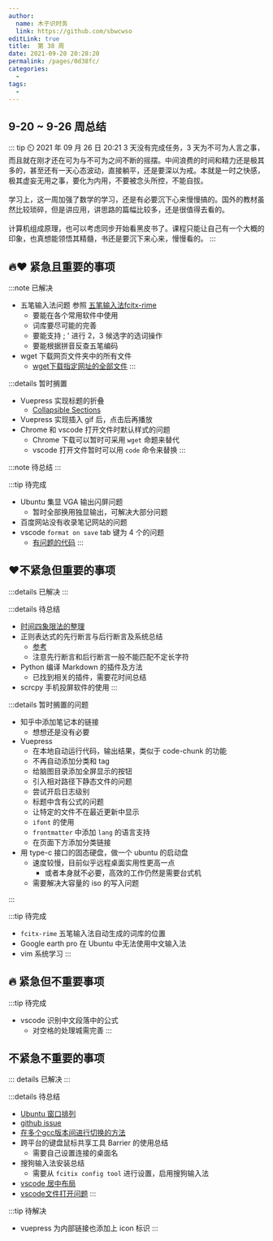```yaml
---
author: 
  name: 木子识时务
  link: https://github.com/sbwcwso
editLink: true
title:  第 38 周
date: 2021-09-20 20:28:20
permalink: /pages/0d38fc/
categories: 
  - 
tags: 
  - 
---
```


## 9-20 ~ 9-26 周总结

::: tip ⏲️ 2021 年 09 月 26 日 20:21
3 天没有完成任务，3 天为不可为人言之事，而且就在刚才还在可为与不可为之间不断的摇摆。中间浪费的时间和精力还是极其多的，甚至还有一天心态波动，直接躺平，还是要深以为戒。本就是一时之快感，极其虚妄无用之事，要化为内用，不要被念头所控，不能自拔。
<br><br>
学习上，这一周加强了数学的学习，还是有必要沉下心来慢慢搞的。国外的教材虽然比较琐碎，但是讲应用，讲思路的篇幅比较多，还是很值得去看的。
<br><br>
计算机组成原理，也可以考虑同步开始看黑皮书了。课程只能让自己有一个大概的印象，也真想能领悟其精髓，书还是要沉下来心来，慢慢看的。
:::


## 🔥❤️ 紧急且重要的事项

:::note 已解决
* 五笔输入法问题   参照 [五笔输入法fcitx-rime](/pages/eedd98/)
  * 要能在各个常用软件中使用
  * 词库要尽可能的完善
  * 要能支持 ; ' 进行 2，3 候选字的选词操作
  * 要能根据拼音反查五笔编码
* wget 下载网页文件夹中的所有文件
  * [wget下载指定网址的全部文件](/pages/9a19a4/)
:::

<!-- #region -->

:::details 暂时搁置
* Vuepress 实现标题的折叠
  * [Collapsible Sections](https://inclusive-components.design/collapsible-sections/)
* Vuepress 实现插入 gif 后，点击后再播放
* Chrome 和 vscode 打开文件时默认样式的问题
  * Chrome 下载可以暂时可采用 `wget` 命题来替代
  * vscode 打开文件暂时可以用 `code` 命令来替换
:::
<!-- #endregion -->

:::note 待总结
:::

:::tip 待完成
* Ubuntu 集显 VGA 输出闪屏问题
  * 暂时全部换用独显输出，可解决大部分问题
* 百度网站没有收录笔记网站的问题
* vscode `format on save` tab 键为 4 个的问题
  * [有问题的代码](/pages/606dd4/#p1)
:::

## ❤️不紧急但重要的事项

:::details 已解决
:::

<!-- #region -->
:::details 待总结
* [时间四象限法的整理](https://zh.wikipedia.org/zh-cn/%E6%97%B6%E9%97%B4%E7%AE%A1%E7%90%86)
* 正则表达式的先行断言与后行断言及系统总结
  * [参考](https://www.runoob.com/w3cnote/reg-lookahead-lookbehind.html)
  * 注意先行断言和后行断言一般不能匹配不定长字符
* Python 编译 Markdown 的插件及方法
  * 已找到相关的插件，需要花时间总结
* scrcpy 手机投屏软件的使用
:::


:::details 暂时搁置的问题
* 知乎中添加笔记本的链接
  * 想想还是没有必要
* Vuepress
  * 在本地自动运行代码，输出结果，类似于 code-chunk 的功能
  * 不再自动添加分类和 tag
  * 给脑图目录添加全屏显示的按钮
  * 引入相对路径下静态文件的问题
  * 尝试开启日志级别
  * 标题中含有公式的问题
  * 让特定的文件不在最近更新中显示
  * `ifont` 的使用
  * `frontmatter` 中添加 `lang` 的语言支持
  * 在页面下方添加分类链接
* 用 type-c 接口的固态硬盘，做一个 ubuntu 的启动盘
  * 速度较慢，目前似乎远程桌面实用性更高一点
    * 或者本身就不必要，高效的工作仍然是需要台式机
  * 需要解决大容量的 iso 的写入问题

:::
<!-- #endregion -->


:::tip 待完成
* `fcitx-rime` 五笔输入法自动生成的词库的位置
* Google earth pro 在 Ubuntu 中无法使用中文输入法
* vim 系统学习
:::

## 🔥 紧急但不重要事项

:::tip 待完成
* vscode 识别中文段落中的公式
  * 对空格的处理城需完善
:::

## 不紧急不重要的事项

::: details 已解决
:::

<!-- #region -->
:::details 待总结
* [Ubuntu 窗口排列](https://extensions.gnome.org/extension/1723/wintile-windows-10-window-tiling-for-gnome/)
* [github issue](https://github.com/marlonrichert/zsh-autocomplete/discussions/240)
* [在多个gcc版本间进行切换的方法](https://linuxconfig.org/how-to-switch-between-multiple-gcc-and-g-compiler-versions-on-ubuntu-20-04-lts-focal-fossa)
* 跨平台的键盘鼠标共享工具 Barrier 的使用总结
  * 需要自己设置连接的桌面名  
* 搜狗输入法安装总结
  * 需要从 `fcitix config tool` 进行设置，启用搜狗输入法
* [vscode 居中布局](https://jingyan.baidu.com/article/9158e0006e04d8e3541228f3.html)
* [vscode文件打开问题](https://blog.csdn.net/qq_22551385/article/details/82287502)
:::
<!-- #endregion -->

:::tip 待解决
* vuepress 为内部链接也添加上 icon 标识
:::
